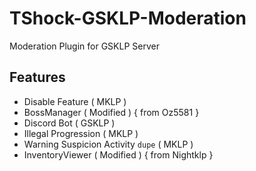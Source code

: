 # TShock-GSKLP-Moderation
Moderation Plugin for GSKLP Server

## Features
- Disable Feature ( MKLP )
- BossManager ( Modified ) { from Oz5581 }
- Discord Bot ( GSKLP )
- Illegal Progression ( MKLP )
- Warning Suspicion Activity `dupe` ( MKLP )
- InventoryViewer ( Modified ) { from Nightklp }
